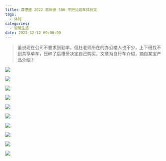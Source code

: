 ```yaml
---
title: 喜德盛 2022 款极速 500 平把公路车体验文
tags:
  - 体验
categories:
  - 智慧生活
date: 2022-12-12 00:00:00
---
```


> 虽说现在公司不要求到勤率，但杜老师所在的办公楼人也不少，上下班找不到共享单车，压碎了后槽牙决定自己购买。文章为自行车介绍，摘自某宝产品介绍！

<!-- more -->

![](https://cdn.dusays.com/2022/12/534-1.jpg/1)

![](https://cdn.dusays.com/2022/12/534-2.jpg/1)

![](https://cdn.dusays.com/2022/12/534-3.jpg/1)

![](https://cdn.dusays.com/2022/12/534-4.jpg/1)

![](https://cdn.dusays.com/2022/12/534-5.jpg/1)

![](https://cdn.dusays.com/2022/12/534-6.jpg/1)

![](https://cdn.dusays.com/2022/12/534-7.jpg/1)

![](https://cdn.dusays.com/2022/12/534-8.jpg/1)

![](https://cdn.dusays.com/2022/12/534-9.jpg/1)

![](https://cdn.dusays.com/2022/12/534-10.jpg/1)